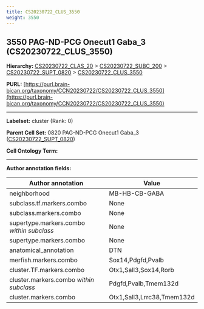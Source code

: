 ```yaml
---
title: CS20230722_CLUS_3550
weight: 3550
---
```

## 3550 PAG-ND-PCG Onecut1 Gaba_3 (CS20230722_CLUS_3550)
<b>Hierarchy: </b>
[CS20230722_CLAS_20](../CS20230722_CLAS_20) >
[CS20230722_SUBC_200](../CS20230722_SUBC_200) >
[CS20230722_SUPT_0820](../CS20230722_SUPT_0820) >
[CS20230722_CLUS_3550](../CS20230722_CLUS_3550)

**PURL:** [https://purl.brain-bican.org/taxonomy/CCN20230722/CS20230722_CLUS_3550](https://purl.brain-bican.org/taxonomy/CCN20230722/CS20230722_CLUS_3550)

---


**Labelset:** cluster (Rank: 0)

**Parent Cell Set:** 0820 PAG-ND-PCG Onecut1 Gaba_3 ([CS20230722_SUPT_0820](../CS20230722_SUPT_0820))



**Cell Ontology Term:** 

[MARKER GENES.]: #


---

[TRANSFERRED ANNOTATIONS.]: #


[AUTHOR ANNOTATION FIELDS.]: #


**Author annotation fields:**

| Author annotation | Value |
|-------------------|-------|
|neighborhood|MB-HB-CB-GABA|
|subclass.tf.markers.combo|None|
|subclass.markers.combo|None|
|supertype.markers.combo _within subclass_|None|
|supertype.markers.combo|None|
|anatomical_annotation|DTN|
|merfish.markers.combo|Sox14,Pdgfd,Pvalb|
|cluster.TF.markers.combo|Otx1,Sall3,Sox14,Rorb|
|cluster.markers.combo _within subclass_|Pdgfd,Pvalb,Tmem132d|
|cluster.markers.combo|Otx1,Sall3,Lrrc38,Tmem132d|
